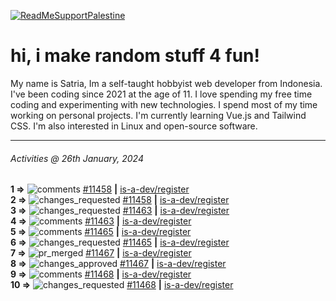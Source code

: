 [![ReadMeSupportPalestine](https://github.com/Safouene1/support-palestine-banner/blob/master/banner-support.svg)](https://github.com/Safouene1/support-palestine-banner)
# hi, i make random stuff 4 fun!

My name is Satria, Im a self-taught hobbyist web developer from Indonesia. I've been coding since 2021 at the age of 11. I love spending my free time coding and experimenting with new technologies. I spend most of my time working on personal projects. I'm currently learning Vue.js and Tailwind CSS. I'm also interested in Linux and open-source software.

---

<!--RECENT_ACTIVITY:last_update-->
###### Activities @ 26th January, 2024
<!--RECENT_ACTIVITY:last_update_end-->

<!--RECENT_ACTIVITY:start-->
**1 =>** ![comments](https://cdn.jsdelivr.net/gh/Readme-Workflows/Readme-Icons@main/icons/octicons/Comment.svg) [#11458](https://github.com/is-a-dev/register/pull/11458#discussion_r1466503967) **|** [is-a-dev/register](https://github.com/is-a-dev/register)<br>
**2 =>** ![changes_requested](https://cdn.jsdelivr.net/gh/Readme-Workflows/Readme-Icons@main/icons/octicons/RequestedChanges.svg) [#11458](https://github.com/is-a-dev/register/pull/11458#pullrequestreview-1843950787) **|** [is-a-dev/register](https://github.com/is-a-dev/register)<br>
**3 =>** ![changes_requested](https://cdn.jsdelivr.net/gh/Readme-Workflows/Readme-Icons@main/icons/octicons/RequestedChanges.svg) [#11463](https://github.com/is-a-dev/register/pull/11463#pullrequestreview-1843946086) **|** [is-a-dev/register](https://github.com/is-a-dev/register)<br>
**4 =>** ![comments](https://cdn.jsdelivr.net/gh/Readme-Workflows/Readme-Icons@main/icons/octicons/Comment.svg) [#11463](https://github.com/is-a-dev/register/pull/11463#discussion_r1466501055) **|** [is-a-dev/register](https://github.com/is-a-dev/register)<br>
**5 =>** ![comments](https://cdn.jsdelivr.net/gh/Readme-Workflows/Readme-Icons@main/icons/octicons/Comment.svg) [#11465](https://github.com/is-a-dev/register/pull/11465#discussion_r1466498712) **|** [is-a-dev/register](https://github.com/is-a-dev/register)<br>
**6 =>** ![changes_requested](https://cdn.jsdelivr.net/gh/Readme-Workflows/Readme-Icons@main/icons/octicons/RequestedChanges.svg) [#11465](https://github.com/is-a-dev/register/pull/11465#pullrequestreview-1843941685) **|** [is-a-dev/register](https://github.com/is-a-dev/register)<br>
**7 =>** ![pr_merged](https://cdn.jsdelivr.net/gh/Readme-Workflows/Readme-Icons@main/icons/octicons/PullRequestMerged.svg) [#11467](https://github.com/is-a-dev/register/pull/11467) **|** [is-a-dev/register](https://github.com/is-a-dev/register)<br>
**8 =>** ![changes_approved](https://cdn.jsdelivr.net/gh/Readme-Workflows/Readme-Icons@main/icons/octicons/ApprovedChanges.svg) [#11467](https://github.com/is-a-dev/register/pull/11467#pullrequestreview-1843939122) **|** [is-a-dev/register](https://github.com/is-a-dev/register)<br>
**9 =>** ![comments](https://cdn.jsdelivr.net/gh/Readme-Workflows/Readme-Icons@main/icons/octicons/Comment.svg) [#11468](https://github.com/is-a-dev/register/pull/11468#discussion_r1466493081) **|** [is-a-dev/register](https://github.com/is-a-dev/register)<br>
**10 =>** ![changes_requested](https://cdn.jsdelivr.net/gh/Readme-Workflows/Readme-Icons@main/icons/octicons/RequestedChanges.svg) [#11468](https://github.com/is-a-dev/register/pull/11468#pullrequestreview-1843932729) **|** [is-a-dev/register](https://github.com/is-a-dev/register)<br>
<!--RECENT_ACTIVITY:end-->

